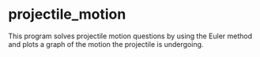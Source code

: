 # projectile_motion

This program solves projectile motion questions by using the Euler method and plots a graph of the motion the projectile is undergoing.

